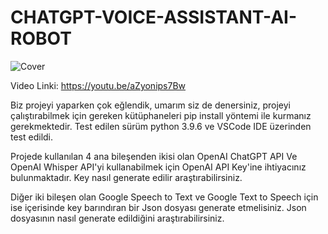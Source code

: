 # CHATGPT-VOICE-ASSISTANT-AI-ROBOT
![Cover](https://github.com/YigitalpDikmen/CHATGPT-VOICE-ASSISTANT-AI-ROBOT/assets/45261965/d48eee47-3cea-44e8-83e3-7a90453def0f)

Video Linki: https://youtu.be/aZyonips7Bw

Biz projeyi yaparken çok eğlendik, umarım siz de denersiniz, projeyi çalıştırabilmek için gereken kütüphaneleri pip install yöntemi ile kurmanız gerekmektedir. 
Test edilen sürüm python 3.9.6 ve VSCode IDE üzerinden test edildi.

Projede kullanılan 4 ana bileşenden ikisi olan OpenAI ChatGPT API Ve OpenAI Whisper API'yi kullanabilmek için OpenAI API Key'ine ihtiyacınız bulunmaktadır. Key nasıl generate edilir araştırabilirsiniz.

Diğer iki bileşen olan Google Speech to Text ve Google Text to Speech için ise içerisinde key barındıran bir Json dosyası generate etmelisiniz. Json dosyasının nasıl generate edildiğini araştırabilirsiniz.
